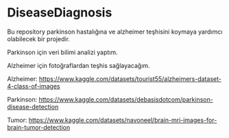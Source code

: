 # DiseaseDiagnosis

Bu repository parkinson hastalığına ve alzheimer teşhisini koymaya yardımcı olabilecek bir projedir.

Parkinson için veri bilimi analizi yaptım.

Alzheimer için fotoğraflardan teşhis sağlayacağım.


Alzheimer: https://www.kaggle.com/datasets/tourist55/alzheimers-dataset-4-class-of-images

Parkinson: https://www.kaggle.com/datasets/debasisdotcom/parkinson-disease-detection

Tumor: https://www.kaggle.com/datasets/navoneel/brain-mri-images-for-brain-tumor-detection

